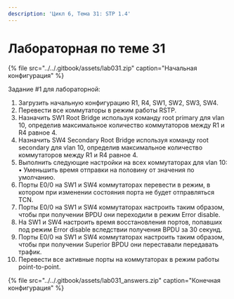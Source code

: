 ```yaml
---
description: 'Цикл 6, Тема 31: STP 1.4'
---
```


# Лабораторная по теме 31

{% file src="../../.gitbook/assets/lab031.zip" caption="Начальная конфигурация" %}

Задание \#1 для лабораторной:  
1. Загрузить начальную конфигурацию R1, R4, SW1, SW2, SW3, SW4.  
2. Перевести все коммутаторы в режим работы RSTP.  
3. Назначить SW1 Root Bridge используя команду root primary для vlan 10, определив максимальное количество коммутаторов между R1 и R4 равное 4.  
4. Назначить SW4 Secondary Root Bridge используя команду root secondary для vlan 10, определив максимальное количество коммутаторов между R1 и R4 равное 4.  
5. Выполнить следующие настройки на всех коммутаторах для vlan 10:  
• Уменьшить время отправки на половину от значения по умолчанию.  
6. Порты E0/0 на SW1 и SW4 коммутаторах перевести в режим, в котором при изменении состояния порта не будет отправляться TCN.  
7. Порты E0/0 на SW1 и SW4 коммутаторах настроить таким образом, чтобы при получении BPDU они переходили в режим Error disable.  
8. На SW1 и SW4 настроить время восстановления портов, попавших под режим Error disable вследствии получения BPDU за 30 секунд.  
9. Порты E0/0 на SW1 и SW4 коммутаторах настроить таким образом, чтобы при получении Superior BPDU они переставали передавать трафик.  
10. Перевести все активные порты на коммутаторах в режим работы point-to-point.

{% file src="../../.gitbook/assets/lab031\_answers.zip" caption="Конечная конфигурация" %}

